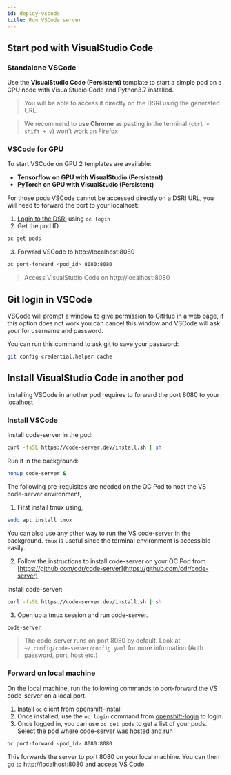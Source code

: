 ```yaml
---
id: deploy-vscode
title: Run VSCode server
---
```


## Start pod with VisualStudio Code

### Standalone VSCode

Use the **VisualStudio Code (Persistent)** template to start a simple pod on a CPU node with VisualStudio Code and Python3.7 installed.

> You will be able to access it directly on the DSRI using the generated URL.

> We recommend to **use Chrome** as pasting in the terminal (`ctrl + shift + v`) won't work on Firefox

### VSCode for GPU

To start VSCode on GPU 2 templates are available:

* **Tensorflow on GPU with VisualStudio (Persistent)**
* **PyTorch on GPU with VisualStudio (Persistent)**

For those pods VSCode cannot be accessed directly on a DSRI URL, you will need to forward the port to your localhost:

1. [Login to the DSRI](/docs/openshift-login) using `oc login`
2. Get the pod ID

```bash
oc get pods
```

3. Forward VSCode to http://localhost:8080

```bash
oc port-forward <pod_id> 8080:8080
```

> Access VisualStudio Code on http://localhost:8080

## Git login in VSCode

VSCode will prompt a window to give permission to GitHub in a web page, if this option does not work you can cancel this window and VSCode will ask your for username and password.

You can run this command to ask git to save your password:

```bash
git config credential.helper cache
```

## Install VisualStudio Code in another pod

Installing VSCode in another pod requires to forward the port 8080 to your localhost

### Install VSCode

Install code-server in the pod:

```bash
curl -fsSL https://code-server.dev/install.sh | sh
```

Run it in the background:

```bash
nohup code-server &
```

The following pre-requisites are needed on the OC Pod to host the VS code-server environment,

1. First install tmux using,
```bash
sudo apt install tmux
```

You can also use any other way to run the VS code-server in the background. ```tmux``` is useful since the terminal environment is accessible easily.

2. Follow the instructions to install code-server on your OC Pod from [https://github.com/cdr/code-server](https://github.com/cdr/code-server)

Install code-server:

```bash
curl -fsSL https://code-server.dev/install.sh | sh
```

3. Open up a tmux session and run code-server. 

```bash
code-server
```

> The code-server runs on port 8080 by default. Look at ```~/.config/code-server/config.yaml``` for more information (Auth password, port, host etc.)

### Forward on local machine

On the local machine, run the following commands to port-forward the VS code-server on a local port.

1. Install ```oc``` client from [openshift-install](openshift-install.md)
2. Once installed, use the ```oc login``` command from [openshift-login](openshift-login.md) to login.
3. Once logged in, you can use ```oc get pods``` to get a list of your pods. Select the pod where code-server was hosted and run
```bash
oc port-forward <pod_id> 8080:8080
```

This forwards the server to port 8080 on your local machine. You can then go to http://localhost:8080 and access VS Code. 
